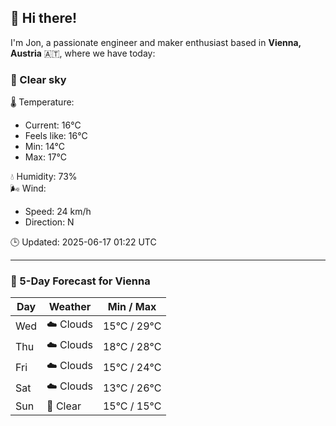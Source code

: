 ## 👋 Hi there!

I'm Jon, a passionate engineer and maker enthusiast based in **Vienna, Austria** 🇦🇹, where we have today:

### 🌙 Clear sky 

🌡️ Temperature: 
* Current: 16°C
* Feels like: 16°C
* Min: 14°C 
* Max: 17°C  

💧 Humidity: 73%  
🌬️ Wind: 
* Speed: 24 km/h 
* Direction: N  

🕒 Updated: 2025-06-17 01:22 UTC

---

### 📅 5-Day Forecast for Vienna

| Day | Weather | Min / Max |
|-----|---------|------------|
| Wed | ☁️ Clouds | 15°C / 29°C |
| Thu | ☁️ Clouds | 18°C / 28°C |
| Fri | ☁️ Clouds | 15°C / 24°C |
| Sat | ☁️ Clouds | 13°C / 26°C |
| Sun | 🌙 Clear | 15°C / 15°C |

